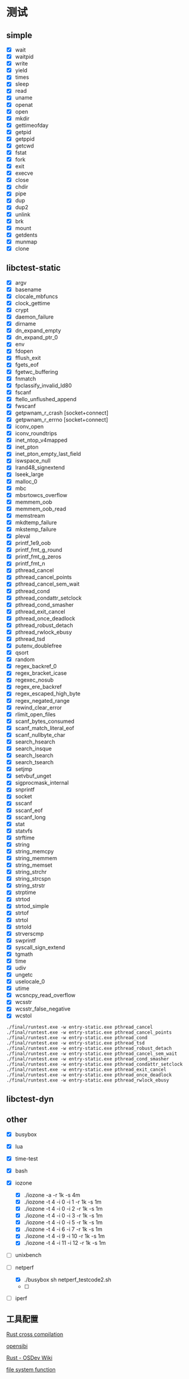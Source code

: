 # 测试

## simple

- [x] wait
- [x] waitpid
- [x] write
- [x] yield
- [x] times
- [x] sleep
- [x] read
- [x] uname
- [x] openat
- [x] open
- [x] mkdir
- [x] gettimeofday
- [x] getpid
- [x] getppid
- [x] getcwd
- [x] fstat
- [x] fork
- [x] exit
- [x] execve
- [x] close
- [x] chdir
- [x] pipe
- [x] dup
- [x] dup2
- [x] unlink
- [x] brk
- [x] mount
- [x] getdents
- [x] munmap
- [x] clone

## libctest-static

- [x] argv
- [x] basename
- [x] clocale_mbfuncs
- [x] clock_gettime
- [x] crypt
- [x] daemon_failure
- [x] dirname
- [x] dn_expand_empty
- [x] dn_expand_ptr_0
- [x] env
- [x] fdopen
- [x] fflush_exit
- [x] fgets_eof
- [x] fgetwc_buffering
- [x] fnmatch
- [x] fpclassify_invalid_ld80
- [x] fscanf
- [x] ftello_unflushed_append
- [x] fwscanf
- [x] getpwnam_r_crash    [socket+connect]
- [x] getpwnam_r_errno    [socket+connect]
- [x] iconv_open
- [x] iconv_roundtrips
- [x] inet_ntop_v4mapped
- [x] inet_pton
- [x] inet_pton_empty_last_field
- [x] iswspace_null
- [x] lrand48_signextend
- [x] lseek_large
- [x] malloc_0
- [x] mbc
- [x] mbsrtowcs_overflow
- [x] memmem_oob
- [x] memmem_oob_read
- [x] memstream
- [x] mkdtemp_failure
- [x] mkstemp_failure
- [x] pleval
- [x] printf_1e9_oob
- [x] printf_fmt_g_round
- [x] printf_fmt_g_zeros
- [x] printf_fmt_n
- [x] pthread_cancel
- [x] pthread_cancel_points
- [x] pthread_cancel_sem_wait
- [x] pthread_cond
- [x] pthread_condattr_setclock
- [x] pthread_cond_smasher
- [x] pthread_exit_cancel
- [x] pthread_once_deadlock
- [x] pthread_robust_detach
- [x] pthread_rwlock_ebusy
- [x] pthread_tsd
- [x] putenv_doublefree
- [x] qsort
- [x] random
- [x] regex_backref_0
- [x] regex_bracket_icase
- [x] regexec_nosub
- [x] regex_ere_backref
- [x] regex_escaped_high_byte
- [x] regex_negated_range
- [x] rewind_clear_error
- [x] rlimit_open_files
- [x] scanf_bytes_consumed
- [x] scanf_match_literal_eof
- [x] scanf_nullbyte_char
- [x] search_hsearch
- [x] search_insque
- [x] search_lsearch
- [x] search_tsearch
- [x] setjmp
- [x] setvbuf_unget
- [x] sigprocmask_internal
- [x] snprintf
- [x] socket
- [x] sscanf
- [x] sscanf_eof
- [x] sscanf_long
- [x] stat
- [x] statvfs
- [x] strftime
- [x] string
- [x] string_memcpy
- [x] string_memmem
- [x] string_memset
- [x] string_strchr
- [x] string_strcspn
- [x] string_strstr
- [x] strptime
- [x] strtod
- [x] strtod_simple
- [x] strtof
- [x] strtol
- [x] strtold
- [x] strverscmp
- [x] swprintf
- [x] syscall_sign_extend
- [x] tgmath
- [x] time
- [x] udiv
- [x] ungetc
- [x] uselocale_0
- [x] utime
- [x] wcsncpy_read_overflow
- [x] wcsstr
- [x] wcsstr_false_negative
- [x] wcstol

```
./final/runtest.exe -w entry-static.exe pthread_cancel
./final/runtest.exe -w entry-static.exe pthread_cancel_points
./final/runtest.exe -w entry-static.exe pthread_cond
./final/runtest.exe -w entry-static.exe pthread_tsd
./final/runtest.exe -w entry-static.exe pthread_robust_detach
./final/runtest.exe -w entry-static.exe pthread_cancel_sem_wait
./final/runtest.exe -w entry-static.exe pthread_cond_smasher
./final/runtest.exe -w entry-static.exe pthread_condattr_setclock
./final/runtest.exe -w entry-static.exe pthread_exit_cancel
./final/runtest.exe -w entry-static.exe pthread_once_deadlock
./final/runtest.exe -w entry-static.exe pthread_rwlock_ebusy
```





## libctest-dyn



## other

- [x] busybox
- [x] lua
- [x] time-test
- [x] bash
- [x] iozone
  - [x] ./iozone -a -r 1k -s 4m
  - [x] ./iozone -t 4 -i 0 -i 1 -r 1k -s 1m
  - [x] ./iozone -t 4 -i 0 -i 2 -r 1k -s 1m
  - [x] ./iozone -t 4 -i 0 -i 3 -r 1k -s 1m
  - [x] ./iozone -t 4 -i 0 -i 5 -r 1k -s 1m
  - [x] ./iozone -t 4 -i 6 -i 7 -r 1k -s 1m
  - [x] ./iozone -t 4 -i 9 -i 10 -r 1k -s 1m
  - [x] ./iozone -t 4 -i 11 -i 12 -r 1k -s 1m
- [ ] unixbench
- [ ] netperf
  - [x] ./busybox sh netperf_testcode2.sh
  - [ ] 

- [ ] iperf





## 工具配置

[Rust cross compilation](https://danielmangum.com/posts/risc-v-bytes-rust-cross-compilation/)

[opensibi](https://tinylab.org/riscv-opensbi-quickstart/)

[Rust - OSDev Wiki](https://wiki.osdev.org/Rust)

[file system function](https://www.cnblogs.com/XNQC1314/p/9251197.html)



